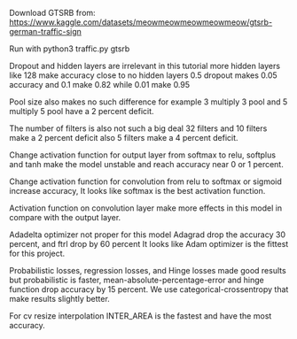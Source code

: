 Download GTSRB from: https://www.kaggle.com/datasets/meowmeowmeowmeowmeow/gtsrb-german-traffic-sign

Run with python3 traffic.py gtsrb

Dropout and hidden layers are irrelevant in this tutorial more hidden layers like 128 make accuracy close to no hidden layers 0.5 dropout makes 0.05 accuracy and 0.1 make 0.82 while 0.01 make 0.95

Pool size also makes no such difference for example 3 multiply 3 pool and 5 multiply 5 pool have a 2 percent deficit.

The number of filters is also not such a big deal 32 filters and 10 filters make a 2 percent deficit also 5 filters make a 4 percent deficit.

Change activation function for output layer from softmax to relu, softplus and tanh make the model unstable and reach accuracy near 0 or 1 percent.

Change activation function for convolution from relu to softmax or sigmoid increase accuracy, It looks like softmax is the best activation function.

Activation function on convolution layer make more effects in this model in compare with the output layer.

Adadelta optimizer not proper for this model Adagrad drop the accuracy 30 percent, and ftrl drop by 60 percent It looks like Adam optimizer is the fittest for this project.

Probabilistic losses, regression losses, and Hinge losses made good results but probabilistic is faster, mean-absolute-percentage-error and hinge function drop accuracy by 15 percent. We use categorical-crossentropy that make results slightly better.

For cv resize interpolation INTER_AREA is the fastest and have the most accuracy.
